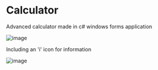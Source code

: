 # Calculator
Advanced calculator made in c# windows forms application

![image](https://user-images.githubusercontent.com/96955087/230682177-d7bba3c2-328e-4d69-9d84-6c3e57771e40.png)

Including an 'i' icon for information

![image](https://github.com/user-attachments/assets/dd15e94a-25f5-4348-9a02-10e948923c55)

